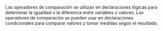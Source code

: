 Los operadores de comparación se utilizan en declaraciones lógicas para determinar la igualdad o la diferencia entre variables o valores. Los operadores de comparación se pueden usar en declaraciones condicionales para comparar valores y tomar medidas según el resultado.